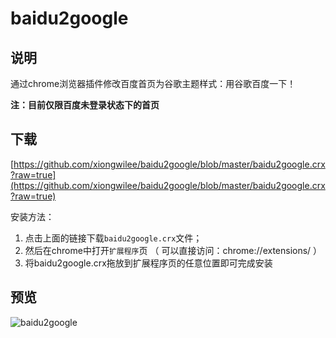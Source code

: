 # baidu2google

## 说明

通过chrome浏览器插件修改百度首页为谷歌主题样式：用谷歌百度一下！

**注：目前仅限百度未登录状态下的首页**

## 下载

[https://github.com/xiongwilee/baidu2google/blob/master/baidu2google.crx?raw=true](https://github.com/xiongwilee/baidu2google/blob/master/baidu2google.crx?raw=true)

安装方法：

1. 点击上面的链接下载`baidu2google.crx`文件；
2. 然后在chrome中打开`扩展程序`页 （ 可以直接访问：chrome://extensions/ ）
3. 将baidu2google.crx拖放到扩展程序页的任意位置即可完成安装

## 预览

![baidu2google](https://github.com/xiongwilee/baidu2google/blob/master/static/baidu2google.png?raw=true)
